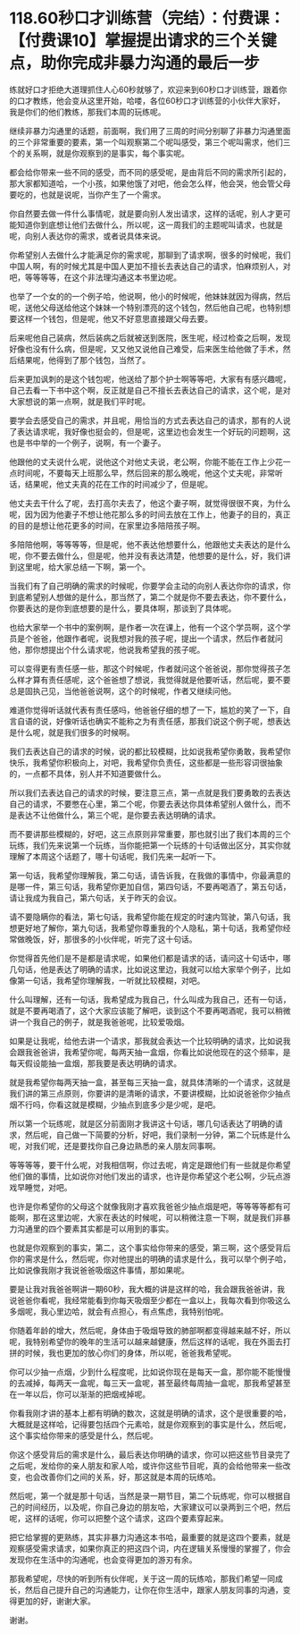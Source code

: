 # 118.60秒口才训练营（完结）：付费课：【付费课10】掌握提出请求的三个关键点，助你完成非暴力沟通的最后一步

练就好口才拒绝大道理抓住人心60秒就够了，欢迎来到60秒口才训练营，跟着你的口才教练，他会变从这里开始，哈喽，各位60秒口才训练营的小伙伴大家好，我是你们的他们教练，那我们本周的玩练呢。

继续非暴力沟通里的话题，前面啊，我们用了三周的时间分别聊了非暴力沟通里面的三个非常重要的要素，第一个叫观察第二个呢叫感受，第三个呢叫需求，他们三个的关系啊，就是你观察到的是事实，每个事实呢。

都会给你带来一些不同的感受，而不同的感受呢，是由背后不同的需求所引起的，那大家都知道哈，一个小孩，如果他饿了对吧，他会怎么样，他会哭，他会管父母要吃的，也就是说呢，当你产生了一个需求。

你自然要去做一件什么事情呢，就是要向别人发出请求，这样的话呢，别人才更可能知道你到底想让他们去做什么，所以呢，这一周我们的主题呢叫请求，也就是呢，向别人表达你的需求，或者说具体来说。

你希望别人去做什么才能满足你的需求呢，那聊到了请求啊，很多的时候呢，我们中国人啊，有的时候尤其是中国人更加不擅长去表达自己的请求，怕麻烦别人，对吧，等等等等，在这个非法理沟通这本书里边呢。

也举了一个女的的一个例子哈，他说啊，他小的时候呢，他妹妹就因为得病，然后呢，送他父母送给他这个妹妹一个特别漂亮的这个钱包，然后他自己呢，也特别想要这样一个钱包，但是呢，他又不好意思直接跟父母去要。

后来呢他自己装病，然后装病之后就被送到医院，医生呢，经过检查之后啊，发现好像也没有什么病，但是呢，又又他又说他自己难受，后来医生给他做了手术，然后结果呢，他得到了那个钱包，当然了。

后来更加讽刺的是这个钱包呢，他送给了那个护士啊等等吧，大家有有感兴趣呢，自己去看一下书中这个啊，反正就是自己不擅长去表达自己的请求，这个呢，是对大家想说的第一点啊，就是我们平时呢。

要学会去感受自己的需求，并且呢，用恰当的方式去表达自己的请求，那有的人说了表达请求呢，我好像也挺会的，但是呢，这里边也会发生一个好玩的问题啊，这也是书中举的一个例子，说啊，有一个妻子。

他跟他的丈夫说什么呢，说他这个对他丈夫说，老公啊，你能不能在工作上少花一点时间呢，不要每天上班那么早，然后回来的那么晚呢，他这个丈夫呢，非常听话，结果呢，他丈夫真的花在工作的时间减少了，但是呢。

他丈夫去干什么了呢，去打高尔夫去了，他这个妻子啊，就觉得很很不爽，为什么呢，因为因为他妻子不想让他花那么多的时间去放在工作上，他妻子的目的，真正的目的是想让他花更多的时间，在家里边多陪陪孩子啊。

多陪陪他啊，等等等等，但是呢，他不表达他想要什么，他跟他丈夫表达的是什么呢，你不要去做什么，但是呢，他并没有表达清楚，他想要的是什么，好，我们讲到这里呢，给大家总结一下啊，第一个。

当我们有了自己明确的需求的时候呢，你要学会主动的向别人表达你你的请求，你到底希望别人想做的是什么，那当然了，第二个就是你不要去表达，你不要什么，你要表达的是你到底想要的是什么，要具体啊，那谈到了具体呢。

也给大家举一个书中的案例啊，是作者一次在课上，他有一个这个学员啊，这个学员是个爸爸，他跟作者呢，说我想对我的孩子呢，提出一个请求，然后作者就问他，那你想提出个什么请求呢，他说我希望我的孩子呢。

可以变得更有责任感一些，那这个时候呢，作者就问这个爸爸说，那你觉得孩子怎么样才算有责任感呢，这个爸爸想了想说，我觉得就是他要听话，然后呢，要不要总是固执己见，当他爸爸说啊，这个的时候呢，作者又继续问他。

难道你觉得听话就代表有责任感吗，他爸爸仔细的想了一下，尴尬的笑了一下，自言自语的说，好像听话也确实不能称之为有责任感，那我们说这个例子呢，想表达是什么呢，就是我们很多的时候啊。

我们去表达自己的请求的时候，说的都比较模糊，比如说我希望你勇敢，我希望你快乐，我希望你积极向上，对吧，我希望你负责任，这些都是一些形容词很抽象的，一点都不具体，别人并不知道要做什么。

所以我们去表达自己的请求的时候，要注意三点，第一点就是我们要勇敢的去表达自己的请求，不要憋在心里，第二个呢，你要去表达你具体希望别人做什么，而不是表达不让他做什么，第三个呢，是你要去表达明确的请求。

而不要讲那些模糊的，好吧，这三点原则非常重要，那也就引出了我们本周的三个玩练，我们先来说第一个玩练，当你能把第一个玩练的十句话做出区分，其实你就理解了本周这个话题了，哪十句话呢，我们先来一起听一下。

第一句话，我希望你理解我，第二句话，请告诉我，在我做的事情中，你最满意的是哪一件，第三句话，我希望你更加自信，第四句话，不要再喝酒了，第五句话，请让我成为我自己，第六句话，关于昨天的会议。

请不要隐瞒你的看法，第七句话，我希望你能在规定的时速内驾驶，第八句话，我想更好地了解你，第九句话，我希望你尊重我的个人隐私，第十句话，我希望你经常做晚饭，好，那很多的小伙伴呢，听完了这十句话。

你觉得首先他们是不是都是请求呢，如果他们都是请求的话，请问这十句话中，哪几句话，他是表达了明确的请求，比如说这里边，我就可以给大家举个例子，比如像第一句话，我希望你理解我，一听就比较模糊，对吧。

什么叫理解，还有一句话，我希望成为我自己，什么叫成为我自己，还有一句话，就是不要再喝酒了，这个大家应该能了解吧，谈到这个不要再喝酒呢，我可以稍微讲一个我自己的例子，就是我爸爸呢，比较爱吸烟。

如果是让我呢，给他去讲一个请求，那我就会表达一个比较明确的请求，比如说我会跟我爸爸讲，我希望你呢，每两天抽一盒烟，你看比如说他现在的这个频率，是每天假设能抽一盒烟，那我要是表达明确的请求。

就是我希望你每两天抽一盒，甚至每三天抽一盒，就具体清晰的一个请求，这就是我们讲的第三点原则，你要讲的是清晰的请求，不要讲模糊，比如说爸爸你少抽点烟不行吗，你看这就是模糊，少抽点到底多少是少呢，是吧。

所以第一个玩练呢，就是区分前面刚才我讲这十句话，哪几句话表达了明确的请求，然后呢，自己做一下简要的分析，好吧，我们录制一分钟，第二个玩练是什么呢，对我们呢，还是要找你自己身边熟悉的亲人朋友同事啊。

等等等等，要干什么呢，对我相信啊，你过去呢，肯定是跟他们有一些就是你希望他们做的事情，比如说你对他们发出的请求，也许是你希望这个老公啊，少玩点游戏早睡觉，对吧。

也许是你希望你的父母这个就像我刚才喜欢我爸爸少抽点烟是吧，等等等等都有可能啊，那在这里边呢，大家在表达的时候呢，可以稍微注意一下啊，就是我们非暴力沟通里的四个要素其实都是可以用到的事实。

也就是你观察到的事实，第二，这个事实给你带来的感受，第三啊，这个感受背后你的需求是什么，然后呢，你对他提出的明确的请求是什么，我可以举个例子哈，比如说像我刚才我说爸爸吸烟这件事情，那如果呢。

要是让我对我爸爸啊讲一期60秒，我大概的讲是这样的哈，我会跟我爸爸讲，我说爸爸你看呢，我经常能看到你每天吸烟至少都在一盒以上，我每次看到你吸这么多烟呢，我心里边哈，就会有点担心，有点焦虑，我特别怕呢。

你随着年龄的增大，然后呢，身体由于吸烟导致的肺部啊都变得越来越不好，所以呢，我特别希望你的晚年的生活可以越来越健康，然后这样的话呢，我在外面去打拼的时候，我也更加的放心你们的身体，所以呢，爸爸我希望呢。

你可以少抽一点烟，少到什么程度呢，比如说你现在是每天一盒，那你能不能慢慢的去减掉，每两天一盒呢，每三天一盒呢，甚至最终每周抽一盒呢，那我希望甚至在一年以后，你可以渐渐的把烟戒掉呢。

你看我刚才讲的基本上都有明确的数次，这就是明确的请求，这个是很重要的哈，大概就是这样哈，记得要包括四个元素哈，就是你观察到的事实是什么，然后呢，这个事实给你带来的感受是什么，然后呢。

你这个感受背后的需求是什么，最后表达你明确的请求，你可以把这些节目录完了之后呢，发给你的亲人朋友和家人哈，或许你这些节目呢，真的会给他带来一些改变，也会改善你们之间的关系，好，那这就是本周的玩练哈。

然后呢，第一个就是那十句话，当然是录一期节目，第二个玩练呢，你可以根据自己的时间经历，以及呢，你自己身边的朋友哈，大家建议可以录两到三个吧，然后呢，这样的话呢，你可以把整个这个请求，这四个要素穿起来。

把它给掌握的更熟练，其实非暴力沟通这本书哈，最重要的就是这四个要素，就是观察感受需求请求，如果你真正的把这四个词，内在逻辑关系慢慢的掌握了，你会发现你在生活中的沟通呢，也会变得更加的游刃有余。

那我希望呢，尽快的听到所有伙伴呢，关于这一周的玩练哈，那我们希望一同成长，然后自己提升自己的沟通能力，让你在你生活中，跟家人朋友同事的沟通，变得更加的好，谢谢大家。

谢谢。